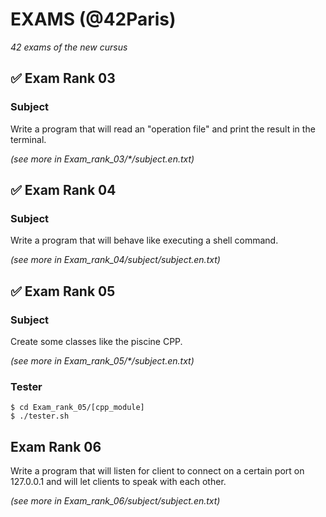 # EXAMS (@42Paris)
*42 exams of the new cursus*

## ✅ Exam Rank 03

### Subject

Write a program that will read an "operation file" and print the result in the terminal.

*(see more in Exam_rank_03/\*/subject.en.txt)*

## ✅ Exam Rank 04

### Subject

Write a program that will behave like executing a shell command.

*(see more in Exam_rank_04/subject/subject.en.txt)*

## ✅ Exam Rank 05

### Subject

Create some classes like the piscine CPP.

*(see more in Exam_rank_05/\*/subject.en.txt)*

### Tester
```
$ cd Exam_rank_05/[cpp_module]
$ ./tester.sh
```
##   Exam Rank 06

Write a program that will listen for client to connect on a certain port on 127.0.0.1 and will let clients to speak with each other.

*(see more in Exam_rank_06/subject/subject.en.txt)*
